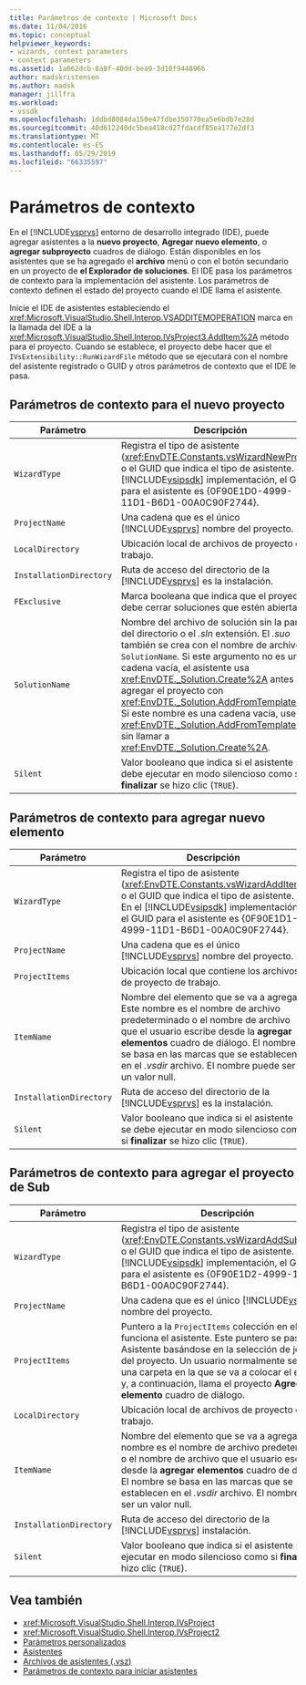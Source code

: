 ```yaml
---
title: Parámetros de contexto | Microsoft Docs
ms.date: 11/04/2016
ms.topic: conceptual
helpviewer_keywords:
- wizards, context parameters
- context parameters
ms.assetid: 1a062dcb-8a8f-40dd-bea9-3d10f9448966
author: madskristensen
ms.author: madsk
manager: jillfra
ms.workload:
- vssdk
ms.openlocfilehash: 1ddbd8084da150e47fdbe350770ea5e6bdb7e28d
ms.sourcegitcommit: 40d612240dc5bea418cd27fdacdf85ea177e2df3
ms.translationtype: MT
ms.contentlocale: es-ES
ms.lasthandoff: 05/29/2019
ms.locfileid: "66335597"
---
```

# <a name="context-parameters"></a>Parámetros de contexto
En el [!INCLUDE[vsprvs](../../code-quality/includes/vsprvs_md.md)] entorno de desarrollo integrado (IDE), puede agregar asistentes a la **nuevo proyecto**, **Agregar nuevo elemento**, o **agregar subproyecto** cuadros de diálogo. Están disponibles en los asistentes que se ha agregado el **archivo** menú o con el botón secundario en un proyecto de **el Explorador de soluciones**. El IDE pasa los parámetros de contexto para la implementación del asistente. Los parámetros de contexto definen el estado del proyecto cuando el IDE llama el asistente.

 Inicie el IDE de asistentes estableciendo el <xref:Microsoft.VisualStudio.Shell.Interop.VSADDITEMOPERATION> marca en la llamada del IDE a la <xref:Microsoft.VisualStudio.Shell.Interop.IVsProject3.AddItem%2A> método para el proyecto. Cuando se establece, el proyecto debe hacer que el `IVsExtensibility::RunWizardFile` método que se ejecutará con el nombre del asistente registrado o GUID y otros parámetros de contexto que el IDE le pasa.

## <a name="context-parameters-for-new-project"></a>Parámetros de contexto para el nuevo proyecto

| Parámetro | Descripción |
|-------------------------| - |
| `WizardType` | Registra el tipo de asistente (<xref:EnvDTE.Constants.vsWizardNewProject>) o el GUID que indica el tipo de asistente. En el [!INCLUDE[vsipsdk](../../extensibility/includes/vsipsdk_md.md)] implementación, el GUID para el asistente es {0F90E1D0-4999-11D1-B6D1-00A0C90F2744}. |
| `ProjectName` | Una cadena que es el único [!INCLUDE[vsprvs](../../code-quality/includes/vsprvs_md.md)] nombre del proyecto. |
| `LocalDirectory` | Ubicación local de archivos de proyecto de trabajo. |
| `InstallationDirectory` | Ruta de acceso del directorio de la [!INCLUDE[vsprvs](../../code-quality/includes/vsprvs_md.md)] es la instalación. |
| `FExclusive` | Marca booleana que indica que el proyecto debe cerrar soluciones que estén abiertas. |
| `SolutionName` | Nombre del archivo de solución sin la parte del directorio o el *.sln* extensión. El *.suo* también se crea con el nombre de archivo `SolutionName`. Si este argumento no es una cadena vacía, el asistente usa <xref:EnvDTE._Solution.Create%2A> antes de agregar el proyecto con <xref:EnvDTE._Solution.AddFromTemplate%2A>. Si este nombre es una cadena vacía, use <xref:EnvDTE._Solution.AddFromTemplate%2A> sin llamar a <xref:EnvDTE._Solution.Create%2A>. |
| `Silent` | Valor booleano que indica si el asistente se debe ejecutar en modo silencioso como si **finalizar** se hizo clic (`TRUE`). |

## <a name="context-parameters-for-add-new-item"></a>Parámetros de contexto para agregar nuevo elemento

| Parámetro | Descripción |
|-------------------------| - |
| `WizardType` | Registra el tipo de asistente (<xref:EnvDTE.Constants.vsWizardAddItem>) o el GUID que indica el tipo de asistente. En el [!INCLUDE[vsipsdk](../../extensibility/includes/vsipsdk_md.md)] implementación, el GUID para el asistente es {0F90E1D1-4999-11D1-B6D1-00A0C90F2744}. |
| `ProjectName` | Una cadena que es el único [!INCLUDE[vsprvs](../../code-quality/includes/vsprvs_md.md)] nombre del proyecto. |
| `ProjectItems` | Ubicación local que contiene los archivos de proyecto de trabajo. |
| `ItemName` | Nombre del elemento que se va a agregar. Este nombre es el nombre de archivo predeterminado o el nombre de archivo que el usuario escribe desde la **agregar elementos** cuadro de diálogo. El nombre se basa en las marcas que se establecen en el *.vsdir* archivo. El nombre puede ser un valor null. |
| `InstallationDirectory` | Ruta de acceso del directorio de la [!INCLUDE[vsprvs](../../code-quality/includes/vsprvs_md.md)] es la instalación. |
| `Silent` | Valor booleano que indica si el asistente se debe ejecutar en modo silencioso como si **finalizar** se hizo clic (`TRUE`). |

## <a name="context-parameters-for-add-sub-project"></a>Parámetros de contexto para agregar el proyecto de Sub

| Parámetro | Descripción |
|-------------------------| - |
| `WizardType` | Registra el tipo de asistente (<xref:EnvDTE.Constants.vsWizardAddSubProject>) o el GUID que indica el tipo de asistente. En el [!INCLUDE[vsipsdk](../../extensibility/includes/vsipsdk_md.md)] implementación, el GUID para el asistente es {0F90E1D2-4999-11D1-B6D1-00A0C90F2744}. |
| `ProjectName` | Una cadena que es el único [!INCLUDE[vsprvs](../../code-quality/includes/vsprvs_md.md)] nombre del proyecto. |
| `ProjectItems` | Puntero a la `ProjectItems` colección en el que funciona el asistente. Este puntero se pasa al Asistente basándose en la selección de jerarquía del proyecto. Un usuario normalmente selecciona una carpeta en la que se va a colocar el elemento y, a continuación, llama el proyecto **Agregar elemento** cuadro de diálogo. |
| `LocalDirectory` | Ubicación local de archivos de proyecto de trabajo. |
| `ItemName` | Nombre del elemento que se va a agregar. Este nombre es el nombre de archivo predeterminado o el nombre de archivo que el usuario escribe desde la **agregar elementos** cuadro de diálogo. El nombre se basa en las marcas que se establecen en el *.vsdir* archivo. El nombre puede ser un valor null. |
| `InstallationDirectory` | Ruta de acceso del directorio de la [!INCLUDE[vsprvs](../../code-quality/includes/vsprvs_md.md)] instalación. |
| `Silent` | Valor booleano que indica si el asistente se debe ejecutar en modo silencioso como si **finalizar** se hizo clic (`TRUE`). |

## <a name="see-also"></a>Vea también
- <xref:Microsoft.VisualStudio.Shell.Interop.IVsProject>
- <xref:Microsoft.VisualStudio.Shell.Interop.IVsProject2>
- [Parámetros personalizados](../../extensibility/internals/custom-parameters.md)
- [Asistentes](../../extensibility/internals/wizards.md)
- [Archivos de asistentes (.vsz)](../../extensibility/internals/wizard-dot-vsz-file.md)
- [Parámetros de contexto para iniciar asistentes](https://msdn.microsoft.com/Library/051a10f4-9e45-4604-b344-123044f33a24)